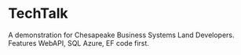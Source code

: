 TechTalk
========

A demonstration for Chesapeake Business Systems Land Developers. Features WebAPI, SQL Azure, EF code first.
